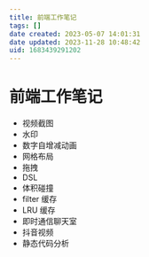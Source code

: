 ```yaml
---
title: 前端工作笔记
tags: []
date created: 2023-05-07 14:01:31
date updated: 2023-11-28 10:48:42
uid: 1683439291202
---
```


# 前端工作笔记

- 视频截图
- 水印
- 数字自增减动画
- 网格布局
- 拖拽
- DSL
- 体积碰撞
- filter 缓存
- LRU 缓存
- 即时通信聊天室
- 抖音视频
- 静态代码分析
